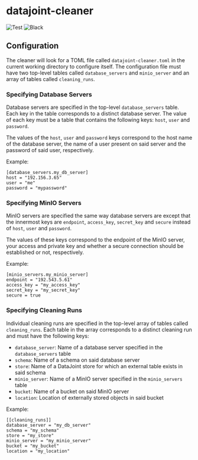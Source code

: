 # datajoint-cleaner
![Test](https://github.com/cblessing24/datajoint-cleaner/workflows/Test/badge.svg)
![Black](https://github.com/cblessing24/datajoint-cleaner/workflows/Black/badge.svg)

## Configuration
The cleaner will look for a TOML file called `datajoint-cleaner.toml` in the current working directory to configure itself. The configuration file must have two top-level tables called `database_servers` and `minio_server` and an array of tables called `cleaning_runs`. 

### Specifying Database Servers
Database servers are specified in the top-level `database_servers` table. Each key in the table corresponds to a distinct database server. The value of each key must be a table that contains the following keys: `host`, `user` and `password`.

The values of the `host`, `user` and `password` keys correspond to the host name of the database server, the name of a user present on said server and the password of said user, respectively.

Example:
```
[database_servers.my_db_server]
host = "192.156.3.65"
user = "me"
password = "mypassword"
```

### Specifying MinIO Servers
MinIO servers are specified the same way database servers are except that the innermost keys are `endpoint`, `access_key`, `secret_key` and `secure` instead of `host`, `user` and `password`.

The values of these keys correspond to the endpoint of the MinIO server, your access and private key and whether a secure connection should be established or not, respectively.

Example:
```
[minio_servers.my_minio_server]
endpoint = "192.543.5.61"
access_key = "my_access_key"
secret_key = "my_secret_key"
secure = true
```

### Specifying Cleaning Runs
Individual cleaning runs are specified in the top-level array of tables called `cleaning_runs`. Each table in the array corresponds to a distinct cleaning run and must have the following keys:

* `database_server`: Name of a database server specified in the `database_servers` table
* `schema`: Name of a schema on said database server
* `store`: Name of a DataJoint store for which an external table exists in said schema
* `minio_server`: Name of a MinIO server specified in the `minio_servers` table
* `bucket`: Name of a bucket on said MinIO server
* `location`: Location of externally stored objects in said bucket

Example:
```
[[cleaning_runs]]
database_server = "my_db_server"
schema = "my_schema"
store = "my_store"
minio_server = "my_minio_server"
bucket = "my_bucket"
location = "my_location"
```